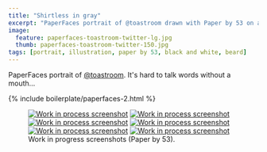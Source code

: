 ```yaml
---
title: "Shirtless in gray"
excerpt: "PaperFaces portrait of @toastroom drawn with Paper by 53 on an iPad."
image: 
  feature: paperfaces-toastroom-twitter-lg.jpg
  thumb: paperfaces-toastroom-twitter-150.jpg
tags: [portrait, illustration, paper by 53, black and white, beard]
---
```


PaperFaces portrait of [@toastroom](http://twitter.com/toastroom). It's hard to talk words without a mouth…

{% include boilerplate/paperfaces-2.html %}

<figure class="half">
	<a href="{{ site.url }}/images/paperfaces-toastroom-process-1-lg.jpg"><img src="{{ site.url }}/images/paperfaces-toastroom-process-1-600.jpg" alt="Work in process screenshot"></a>
	<a href="{{ site.url }}/images/paperfaces-toastroom-process-2-lg.jpg"><img src="{{ site.url }}/images/paperfaces-toastroom-process-2-600.jpg" alt="Work in process screenshot"></a>
	<a href="{{ site.url }}/images/paperfaces-toastroom-process-3-lg.jpg"><img src="{{ site.url }}/images/paperfaces-toastroom-process-3-600.jpg" alt="Work in process screenshot"></a>
	<a href="{{ site.url }}/images/paperfaces-toastroom-process-4-lg.jpg"><img src="{{ site.url }}/images/paperfaces-toastroom-process-4-600.jpg" alt="Work in process screenshot"></a>
	<a href="{{ site.url }}/images/paperfaces-toastroom-process-5-lg.jpg"><img src="{{ site.url }}/images/paperfaces-toastroom-process-5-600.jpg" alt="Work in process screenshot"></a>
	<a href="{{ site.url }}/images/paperfaces-toastroom-process-6-lg.jpg"><img src="{{ site.url }}/images/paperfaces-toastroom-process-6-600.jpg" alt="Work in process screenshot"></a>
	<figcaption>Work in progress screenshots (Paper by 53).</figcaption>
</figure>